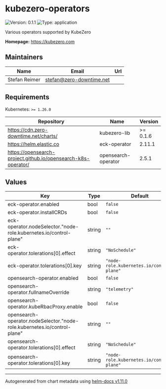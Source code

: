 # kubezero-operators

![Version: 0.1.1](https://img.shields.io/badge/Version-0.1.1-informational?style=flat-square) ![Type: application](https://img.shields.io/badge/Type-application-informational?style=flat-square)

Various operators supported by KubeZero

**Homepage:** <https://kubezero.com>

## Maintainers

| Name | Email | Url |
| ---- | ------ | --- |
| Stefan Reimer | <stefan@zero-downtime.net> |  |

## Requirements

Kubernetes: `>= 1.26.0`

| Repository | Name | Version |
|------------|------|---------|
| https://cdn.zero-downtime.net/charts/ | kubezero-lib | >= 0.1.6 |
| https://helm.elastic.co | eck-operator | 2.11.1 |
| https://opensearch-project.github.io/opensearch-k8s-operator/ | opensearch-operator | 2.5.1 |

## Values

| Key | Type | Default | Description |
|-----|------|---------|-------------|
| eck-operator.enabled | bool | `false` |  |
| eck-operator.installCRDs | bool | `false` |  |
| eck-operator.nodeSelector."node-role.kubernetes.io/control-plane" | string | `""` |  |
| eck-operator.tolerations[0].effect | string | `"NoSchedule"` |  |
| eck-operator.tolerations[0].key | string | `"node-role.kubernetes.io/control-plane"` |  |
| opensearch-operator.enabled | bool | `false` |  |
| opensearch-operator.fullnameOverride | string | `"telemetry"` |  |
| opensearch-operator.kubeRbacProxy.enable | bool | `false` |  |
| opensearch-operator.nodeSelector."node-role.kubernetes.io/control-plane" | string | `""` |  |
| opensearch-operator.tolerations[0].effect | string | `"NoSchedule"` |  |
| opensearch-operator.tolerations[0].key | string | `"node-role.kubernetes.io/control-plane"` |  |

----------------------------------------------
Autogenerated from chart metadata using [helm-docs v1.11.0](https://github.com/norwoodj/helm-docs/releases/v1.11.0)

